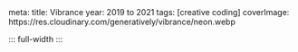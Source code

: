 <route lang="yaml">
meta:
  title: Vibrance
  year: 2019 to 2021
  tags: [creative coding]
  coverImage: https://res.cloudinary.com/generatively/vibrance/neon.webp
</route>

::: full-width
<ImageGallery :images="[
  'https://res.cloudinary.com/generatively/vibrance/droplet.webp',
  'https://res.cloudinary.com/generatively/vibrance/meteor.webp',
  'https://res.cloudinary.com/generatively/vibrance/twin_i.webp',
  'https://res.cloudinary.com/generatively/vibrance/twin_ii.webp',
  'https://res.cloudinary.com/generatively/vibrance/twin_iii.webp',
  'https://res.cloudinary.com/generatively/vibrance/portal.webp',
  'https://res.cloudinary.com/generatively/vibrance/wave.webp',
  'https://res.cloudinary.com/generatively/vibrance/default.webp',
  'https://res.cloudinary.com/generatively/vibrance/zoom.webp',
  'https://res.cloudinary.com/generatively/vibrance/net.webp',
  'https://res.cloudinary.com/generatively/vibrance/neon.webp',
  'https://res.cloudinary.com/generatively/vibrance/rose.webp',
  'https://res.cloudinary.com/generatively/vibrance/abstraction.webp',
  'https://res.cloudinary.com/generatively/vibrance/dotdotdot.webp',
  'https://res.cloudinary.com/generatively/vibrance/default_from_image.webp',
]" />
:::
